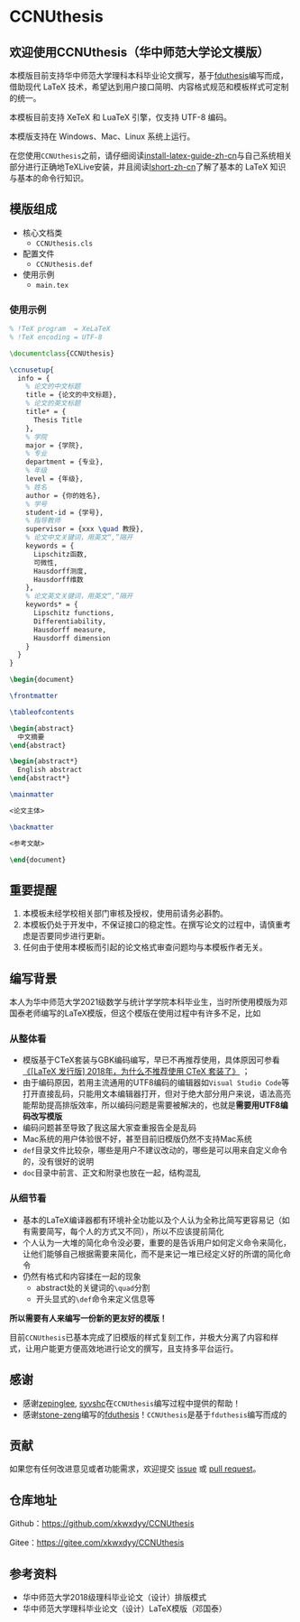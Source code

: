 # CCNUthesis

## 欢迎使用CCNUthesis（华中师范大学论文模版）
本模版目前支持华中师范大学理科本科毕业论文撰写，基于[fduthesis](https://github.com/stone-zeng/fduthesis)编写而成，借助现代 LaTeX 技术，希望达到用户接口简明、内容格式规范和模板样式可定制的统一。

本模板目前支持 XeTeX 和 LuaTeX 引擎，仅支持 UTF-8 编码。

本模版支持在 Windows、Mac、Linux 系统上运行。

在您使用`CCNUthesis`之前，请仔细阅读[install-latex-guide-zh-cn](https://gitee.com/OsbertWang/install-latex-guide-zh-cn/releases)与自己系统相关部分进行正确地TeXLive安装，并且阅读[lshort-zh-cn](https://ctan.org/pkg/lshort-zh-cn)了解了基本的 LaTeX 知识与基本的命令行知识。

## 模版组成

- 核心文档类
  - `CCNUthesis.cls`
- 配置文件
  - `CCNUthesis.def`
- 使用示例
  - `main.tex`

### 使用示例

```latex
% !TeX program  = XeLaTeX
% !TeX encoding = UTF-8

\documentclass{CCNUthesis}

\ccnusetup{
  info = {
    % 论文的中文标题
    title = {论文的中文标题},
    % 论文的英文标题
    title* = {
      Thesis Title
    }, 
    % 学院
    major = {学院},
    % 专业
    department = {专业},
    % 年级
    level = {年级},
    % 姓名
    author = {你的姓名},
    % 学号
    student-id = {学号},
    % 指导教师
    supervisor = {xxx \quad 教授},
    % 论文中文关键词，用英文“,”隔开
    keywords = {
      Lipschitz函数,
      可微性,
      Hausdorff测度,
      Hausdorff维数
    },
    % 论文英文关键词，用英文“,”隔开
    keywords* = {
      Lipschitz functions,
      Differentiability,
      Hausdorff measure,
      Hausdorff dimension
    } 
  }
}

\begin{document}

\frontmatter

\tableofcontents

\begin{abstract}
  中文摘要
\end{abstract}

\begin{abstract*}
  English abstract
\end{abstract*}

\mainmatter

<论文主体>

\backmatter

<参考文献>

\end{document}
```
## 重要提醒

1. 本模板未经学校相关部门审核及授权，使用前请务必斟酌。
2. 本模板仍处于开发中，不保证接口的稳定性。在撰写论文的过程中，请慎重考虑是否要同步进行更新。
3. 任何由于使⽤本模板⽽引起的论⽂格式审查问题均与本模板作者⽆关。

## 编写背景

本人为华中师范大学2021级数学与统计学学院本科毕业生，当时所使用模版为邓国泰老师编写的LaTeX模版，但这个模版在使用过程中有许多不足，比如

### 从整体看

- 模版基于CTeX套装与GBK编码编写，早已不再推荐使用，具体原因可参看[《[LaTeX 发行版] 2018年，为什么不推荐使用 CTeX 套装了》](https://zhuanlan.zhihu.com/p/45174503) ；
- 由于编码原因，若用主流通用的UTF8编码的编辑器如`Visual Studio Code`等打开直接乱码，只能用文本编辑器打开，但对于绝大部分用户来说，语法高亮能帮助提高排版效率，所以编码问题是需要被解决的，也就是**需要用UTF8编码改写模版**
- 编码问题甚至导致了我这届大家查重报告全是乱码
- Mac系统的用户体验很不好，甚至目前旧模版仍然不支持Mac系统
- `def`目录文件比较杂，哪些是用户不建议改动的，哪些是可以用来自定义命令的，没有很好的说明
- `doc`目录中前言、正文和附录也放在一起，结构混乱

### 从细节看

- 基本的LaTeX编译器都有环境补全功能以及个人认为全称比简写更容易记（如有需要简写，每个人的方式又不同），所以不应该提前简化
- 个人认为一大堆的简化命令没必要，重要的是告诉用户如何定义命令来简化，让他们能够自己根据需要来简化，而不是来记一堆已经定义好的所谓的简化命令
- 仍然有格式和内容揉在一起的现象
  - abstract处的关键词的`\quad`分割
  - 开头显式的`\def`命令来定义信息等

**所以需要有人来编写一份新的更友好的模版！**

目前`CCNUthesis`已基本完成了旧模版的样式复刻工作，并极大分离了内容和样式，让用户能更方便高效地进行论文的撰写，且支持多平台运行。

## 感谢
- 感谢[zepinglee](https://github.com/zepinglee), [syvshc](https://github.com/syvshc)在`CCNUthesis`编写过程中提供的帮助！
- 感谢[stone-zeng](https://github.com/stone-zeng)编写的[fduthesis](https://github.com/stone-zeng/fduthesis)！`CCNUthesis`是基于`fduthesis`编写而成的

## 贡献

如果您有任何改进意见或者功能需求，欢迎提交 [issue](https://gitee.com/xkwxdyy/CCNUthesis/issues) 或 [pull request](https://gitee.com/xkwxdyy/CCNUthesis/pulls)。

## 仓库地址

Github：https://github.com/xkwxdyy/CCNUthesis

Gitee：https://gitee.com/xkwxdyy/CCNUthesis

## 参考资料

- 华中师范大学2018级理科毕业论文（设计）排版模式
- 华中师范大学理科毕业论文（设计）LaTeX模版（邓国泰）